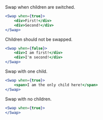 Swap when children are switched.

```jsx
<Swap when={true}>
    <div>First!</div>
    <div>Second!</div>
</Swap>
```

Children should not be swapped.
```jsx
<Swap when={false}>
    <div>I am first!</div>
    <div>I'm second!</div>
</Swap>
```


Swap with one child.

```jsx
<Swap when={true}>
    <span>I am the only child here!</span>
</Swap>
```

Swap with no children.
```jsx
<Swap when={true}>
</Swap>
```
